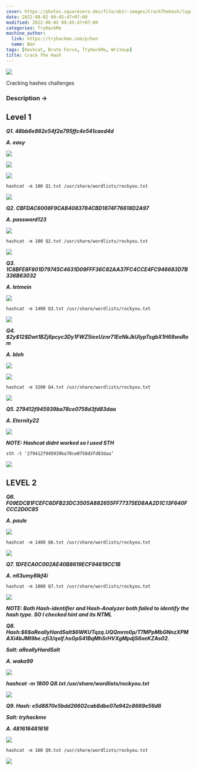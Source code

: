 ```yaml
---
cover: https://photos.squarezero.dev/file/abir-images/CrackTheHash/logo.jpeg
date: 2022-08-02 09:45:47+07:00
modified: 2022-08-02 09:45:47+07:00
categories: TryHackMe
machine_author:
  link: https://tryhackme.com/p/ben
  name: Ben
tags: [Hashcat, Brute Force, TryHackMe, Writeup]
title: Crack The Hash
---
```


![](https://photos.squarezero.dev/file/abir-images/htbasset/thmbanner.png)



Cracking hashes challenges

### Description → 

## Level 1

***Q1. 48bb6e862e54f2a795ffc4e541caed4d***

***A. easy***

![](https://photos.squarezero.dev/file/abir-images/CrackTheHash/1.png)

![](https://photos.squarezero.dev/file/abir-images/CrackTheHash/2.png)

![](https://photos.squarezero.dev/file/abir-images/CrackTheHash/3.png)

`hashcat -m 100 Q1.txt /usr/share/wordlists/rockyou.txt`

![](https://photos.squarezero.dev/file/abir-images/CrackTheHash/4.png)

***Q2. CBFDAC6008F9CAB4083784CBD1874F76618D2A97***

***A. password123***

![](https://photos.squarezero.dev/file/abir-images/CrackTheHash/5.png)

`hashcat -m 100 Q2.txt /usr/share/wordlists/rockyou.txt`

![](https://photos.squarezero.dev/file/abir-images/CrackTheHash/6.png)

***Q3. 1C8BFE8F801D79745C4631D09FFF36C82AA37FC4CCE4FC946683D7B336B63032***

***A. letmein***

![](https://photos.squarezero.dev/file/abir-images/CrackTheHash/7.png)

`hashcat -m 1400 Q3.txt /usr/share/wordlists/rockyou.txt`

![](https://photos.squarezero.dev/file/abir-images/CrackTheHash/8.png)

***Q4. \$2y\$12$Dwt1BZj6pcyc3Dy1FWZ5ieeUznr71EeNkJkUlypTsgbX1H68wsRom***

***A. bleh***

![](https://photos.squarezero.dev/file/abir-images/CrackTheHash/9.png)

![](https://photos.squarezero.dev/file/abir-images/CrackTheHash/10.png)

`hashcat -m 3200 Q4.txt /usr/share/wordlists/rockyou.txt`

![](https://photos.squarezero.dev/file/abir-images/CrackTheHash/11.png)

***Q5. 279412f945939ba78ce0758d3fd83daa***

***A. Eternity22***

![](https://photos.squarezero.dev/file/abir-images/CrackTheHash/12.png)

***NOTE: Hashcat didnt worked so I used STH***

`sth -t '279412f945939ba78ce0758d3fd83daa’`

![](https://photos.squarezero.dev/file/abir-images/CrackTheHash/13.png)

## LEVEL 2

***Q6. F09EDCB1FCEFC6DFB23DC3505A882655FF77375ED8AA2D1C13F640FCCC2D0C85***

***A. paule***

![](https://photos.squarezero.dev/file/abir-images/CrackTheHash/14.png)

`hashcat -m 1400 Q6.txt /usr/share/wordlists/rockyou.txt`

![](https://photos.squarezero.dev/file/abir-images/CrackTheHash/15.png)

***Q7. 1DFECA0C002AE40B8619ECF94819CC1B***

***A. n63umy8lkf4i***

`hashcat -m 1000 Q7.txt /usr/share/wordlists/rockyou.txt`

![](https://photos.squarezero.dev/file/abir-images/CrackTheHash/16.png)

***NOTE: Both Hash-identifier and Hash-Analyzer both failed to identify the hash type. SO I checked hint and its NTML***

***Q8. Hash:\$6\$aReallyHardSalt$6WKUTqzq.UQQmrm0p/T7MPpMbGNnzXPMAXi4bJMl9be.cfi3/qxIf.hsGpS41BqMhSrHVXgMpdjS6xeKZAs02.***

***Salt: aReallyHardSalt***

***A. waka99***

![](https://photos.squarezero.dev/file/abir-images/CrackTheHash/17.png)

***hashcat -m 1800 Q8.txt /usr/share/wordlists/rockyou.txt***

![](https://photos.squarezero.dev/file/abir-images/CrackTheHash/18.png)

***Q9. Hash: e5d8870e5bdd26602cab8dbe07a942c8669e56d6***

***Salt: tryhackme***

***A. 481616481616***

![](https://photos.squarezero.dev/file/abir-images/CrackTheHash/19.png)

`hashcat -m 160 Q9.txt /usr/share/wordlists/rockyou.txt`

![](https://photos.squarezero.dev/file/abir-images/CrackTheHash/20.png)